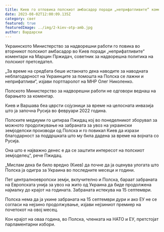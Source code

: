 ```yaml
---
title: Киев го отповика полскиот амбасадор поради „неприфатливите“ коментари
date: 2023-08-02T12:00:09.135Z
category: свет
featured: true
featuredImage: ../img/2-kiev-otp-amb.jpg
author: Вардарски
---
```

Украинското Министерство за надворешни работи го повика во вторникот полскиот амбасадор во Киев поради „неприфатливите“ коментари на Марцин Пржидач, советник за надворешна политика на полскиот претседател.

„За време на средбата беше истакнато дека наводите за наводната неблагодарност на Украинците за помошта на Полска се лажни и неприфатливи“, изјави портпаролот на МНР Олег Николенко.

Полското Министерство за надворешни работи не одговори веднаш на барањето за коментар.

Киев и Варшава беа цврсти сојузници за време на целосната инвазија што ја започна Русија во февруари 2022 година.

Полските медиуми го цитираа Пжидац кој во понеделникот зборувал за можното продолжување на забраната за увоз на украински земјоделски производи од Полска и го повикал Киев да изрази благодарност за поддршката што му била дадена за време на војната со Русија.

Она што е најважно денес е да се заштити интересот на полскиот земјоделец“, рече Пжидац.

„Мислам дека би било вредно (Киев) да почне да ја оценува улогата што Полска ја одигра за Украина во последните месеци и години.

Пет централноевропски земји, вклучително и Полска, бараат забраната на Европската унија за увоз на жито од Украина да биде продолжена најмалку до крајот на годината. Забраната истекува на 15 септември.

Полска нема да ја укине забраната на 15 септември дури и ако ЕУ не се согласи на нејзино продолжување, изјави нејзиниот премиер на почетокот на овој месец.

Кон крајот на оваа година, во Полска, членката на НАТО и ЕУ, претстојат парламентарни избори.